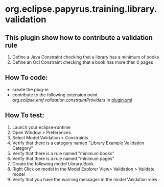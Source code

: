 org.eclipse.papyrus.training.library.validation
=======================================

## This plugin show how to contribute a validation rule

1. Define a Java Constraint checking that a library has a minimum of books 
2. Define an Ocl Constraint checking that a book has more than 0 pages

## How To code:
 - create the plug-in 
 - contribute to the following extension point *org.eclipse.emf.validation.constraintProviders* in [plugin.xml](plugin.xml)

## How To test:
1. Launch your eclipse-runtime
2. Open Window > Preferences
3. Select Model Validation > Constraints
4. Verify that there is a category named "Library Example Validation Category"
 1. Verify that there is a rule named "minimum.books"
 2. Verify that there is a rule named "minimum.pages"
5. Create the following model
  Library
    Book  
6. Right Click on model in the Model Explorer View> Validation > Validate model
7. Verify that you have the warning messages in the model Validation view

    
